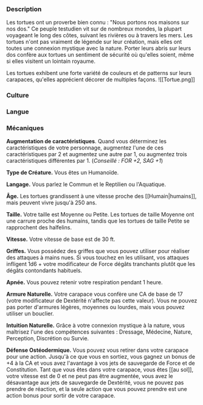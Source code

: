 ### Description

Les tortues ont un proverbe bien connu : "Nous portons nos maisons sur nos dos." Ce peuple testudien vit sur de nombreux mondes, la plupart voyageant le long des côtes, suivant les rivières ou à travers les mers. Les tortues n'ont pas vraiment de légende sur leur création, mais elles ont toutes une connexion mystique avec la nature. Porter leurs abris sur leurs dos confère aux tortues un sentiment de sécurité où qu'elles soient, même si elles visitent un lointain royaume.

Les tortues exhibent une forte variété de couleurs et de patterns sur leurs carapaces, qu'elles apprécient décorer de multiples façons.
![[Tortue.png]]
### Culture

### Langue

### Mécaniques

**Augmentation de caractéristiques**. Quand vous déterminez les caractéristiques de votre personnage, augmentez l'une de ces caractéristiques par 2 et augmentez une autre par 1, ou augmentez trois caractéristiques différentes par 1. (*Conseillé : FOR +2, SAG +1*)

**Type de Créature.** Vous êtes un Humanoïde.

**Langage.** Vous parlez le Commun et le Reptilien ou l'Aquatique.

**Âge.** Les tortues grandissent à une vitesse proche des [[Humain|humains]], mais peuvent vivre jusqu'à 250 ans.

**Taille.** Votre taille est Moyenne ou Petite. Les tortues de taille Moyenne ont une carrure proche des humains, tandis que les tortues de taille Petite se rapprochent des halfelins.

**Vitesse.** Votre vitesse de base est de 30 ft.

**Griffes.** Vous possédez des griffes que vous pouvez utiliser pour réaliser des attaques à mains nues. Si vous touchez en les utilisant, vos attaques infligent 1d6 + votre modificateur de Force dégâts tranchants plutôt que les dégâts contondants habituels.

**Apnée.** Vous pouvez retenir votre respiration pendant 1 heure.

**Armure Naturelle.** Votre carapace vous confère une CA de base de 17 (votre modificateur de Dextérité n'affecte pas cette valeur). Vous ne pouvez pas porter d'armures légères, moyennes ou lourdes, mais vous pouvez utiliser un bouclier.

**Intuition Naturelle.** Grâce à votre connexion mystique à la nature, vous maîtrisez l'une des compétences suivantes : Dressage, Médecine, Nature, Perception, Discrétion ou Survie.

**Défense Ostéodermique.** Vous pouvez vous retirer dans votre carapace pour une action. Jusqu'à ce que vous en sortiez, vous gagnez un bonus de +4 à la CA et vous avez l'avantage à vos jets de sauvegarde de Force et de Constitution. Tant que vous êtes dans votre carapace, vous êtes [[au sol]], votre vitesse est de 0 et ne peut pas être augmentée, vous avez le désavantage aux jets de sauvegarde de Dextérité, vous ne pouvez pas prendre de réaction, et la seule action que vous pouvez prendre est une action bonus pour sortir de votre carapace.
